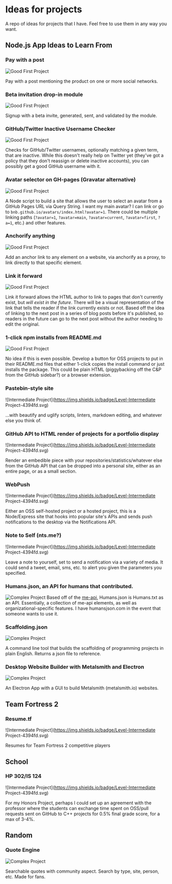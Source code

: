 # Ideas for projects

A repo of ideas for projects that I have. Feel free to use them in any way you want.


## Node.js App Ideas to Learn From

### Pay with a post
![Good First Project](https://img.shields.io/badge/Level-Good%20First%20Project-43fd94.svg)

Pay with a post mentioning the product on one or more social networks.

### Beta invitation drop-in module 
![Good First Project](https://img.shields.io/badge/Level-Good%20First%20Project-43fd94.svg)

Signup with a beta invite, generated, sent, and validated by the module.


### GitHub/Twitter Inactive Username Checker
![Good First Project](https://img.shields.io/badge/Level-Good%20First%20Project-43fd94.svg)

Checks for GitHub/Twitter usernames, optionally matching a given term, that are inactive. While this doesn't really help on Twitter yet (they've got a policy that they don't reassign or delete inactive accounts), you can possibly get a good GitHub username with it.


### Avatar selector on GH-pages (Gravatar alternative)
![Good First Project](https://img.shields.io/badge/Level-Good%20First%20Project-43fd94.svg)

A Node script to build a site that allows the user to select an avatar from a GitHub Pages URL via Query String. I want my main avatar? I can link or go to `bnb.github.io/avatars/index.html?avatar=1`. There could be multiple linking paths (`?avatar=1`, `?avatar=main`, `?avatar=current`, `?avatar=first`, `?a=1`, etc.) and other features.

### Anchorify anything
![Good First Project](https://img.shields.io/badge/Level-Good%20First%20Project-43fd94.svg)

Add an anchor link to any element on a website, via anchorify as a proxy, to link directly to that specific element.


### Link it forward
![Good First Project](https://img.shields.io/badge/Level-Good%20First%20Project-43fd94.svg)

Link it forward allows the HTML author to link to pages that don't currently exist, but _will exist in the future_. There will be a visual representation of the link that tells the reader if the link currently exists or not. Based off the idea of linking to the next post in a series of blog posts before it's published, so readers in the future can go to the next post without the author needing to edit the original.


### 1-click npm installs from README.md
![Good First Project](https://img.shields.io/badge/Level-Good%20First%20Project-43fd94.svg)

No idea if this is even possible. Develop a button for OSS projects to put in their README.md files that either 1-click copies the install command or just installs the package. This could be plain HTML (piggybacking off the C&P from the GitHub sidebar?) or a browser extension. 


### Pastebin-style site
![Intermediate Project](https://img.shields.io/badge/Level-Intermediate Project-4394fd.svg)

...with beautify and uglify scripts, linters, markdown editing, and whatever else you think of.


### GitHub API to HTML render of projects for a portfolio display
![Intermediate Project](https://img.shields.io/badge/Level-Intermediate Project-4394fd.svg)

Render an embedible piece with your repositories/statistics/whatever else from the GitHub API that can be dropped into a personal site, either as an entire page, or as a small section. 


### WebPush
![Intermediate Project](https://img.shields.io/badge/Level-Intermediate Project-4394fd.svg)

Either an OSS self-hosted project or a hosted project, this is a Node/Express site that hooks into popular site's APIs and sends push notifications to the desktop via the Notifications API.


### Note to Self (nts.me?)
![Intermediate Project](https://img.shields.io/badge/Level-Intermediate Project-4394fd.svg)

Leave a note to yourself, set to send a notification via a variety of media. It could send a tweet, email, sms, etc. to alert you given the parameters you specified.


### Humans.json, an API for humans that contributed.

![Complex Project](https://img.shields.io/badge/Level-Complex%20Project-fd4394.svg)
Based off of the [me-api](https://github.com/danfang/me-api), Humans.json is Humans.txt as an API. Essentially, a collection of me-api elements, as well as organizational-specific features. I have humansjson.com in the event that someone wants to use it.


### Scaffolding.json
![Complex Project](https://img.shields.io/badge/Level-Complex%20Project-fd4394.svg)

A command line tool that builds the scaffolding of programming projects in plain English. Returns a json file to reference.


### Desktop Website Builder with Metalsmith and Electron
![Complex Project](https://img.shields.io/badge/Level-Complex%20Project-fd4394.svg)

An Electron App with a GUI to build Metalsmith (metalsmith.io) websites.


## Team Fortress 2
### Resume.tf
![Intermediate Project](https://img.shields.io/badge/Level-Intermediate Project-4394fd.svg)

Resumes for Team Fortress 2 competitive players


## School

### HP 302/IS 124
![Intermediate Project](https://img.shields.io/badge/Level-Intermediate Project-4394fd.svg)

For my Honors Project, perhaps I could set up an agreement with the professor where the students can exchange time spent on OSS/pull requests sent on GitHub to C++ projects for 0.5% final grade score, for a max of 3-4%.


## Random 

### Quote Engine
![Complex Project](https://img.shields.io/badge/Level-Complex%20Project-fd4394.svg)

Searchable quotes with community aspect. Search by type, site, person, etc. Made for fans.

<!--
The Shields:
![Good First Project](https://img.shields.io/badge/Level-Good%20First%20Project-dddddd.svg)
![Intermediate Project](https://img.shields.io/badge/Level-Intermediate Project-4394fd.svg)
![Complex Project](https://img.shields.io/badge/Level-Complex%20Project-fd4394.svg)
-->
